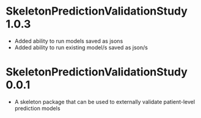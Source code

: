 SkeletonPredictionValidationStudy 1.0.3
======================
  - Added ability to run models saved as jsons
  - Added ability to run existing model/s saved as json/s


SkeletonPredictionValidationStudy 0.0.1
======================
  - A skeleton package that can be used to externally validate patient-level prediction models
